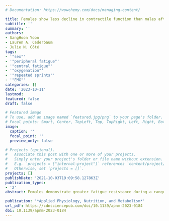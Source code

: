 ```yaml
---
# Documentation: https://wowchemy.com/docs/managing-content/

title: Females show less decline in contractile function than males after repeated all-out cycling
subtitle: ''
summary: ''
authors:
- SangHoon Yoon
- Lauren A. Cederbaum
- Julie N. Côté
tags:
- '"sex"'
- '"peripheral fatigue"'
- '"central fatigue"'
- '"oxygenation"'
- '"repeated sprints"'
- '"EMG"'
categories: []
date: '2023-10-11'
lastmod: 
featured: false
draft: false

# Featured image
# To use, add an image named `featured.jpg/png` to your page's folder.
# Focal points: Smart, Center, TopLeft, Top, TopRight, Left, Right, BottomLeft, Bottom, BottomRight.
image:
  caption: ''
  focal_point: ''
  preview_only: false

# Projects (optional).
#   Associate this post with one or more of your projects.
#   Simply enter your project's folder or file name without extension.
#   E.g. `projects = ["internal-project"]` references `content/project/deep-learning/index.md`.
#   Otherwise, set `projects = []`.
projects: []
publishDate: '2021-10-03T19:09:58.127863Z'
publication_types:
- '2'
abstract: Females demonstrate greater fatigue resistance during a range of exercise modalities; however, this may be confounded by the lower mechanical work completed. Accordingly, this study examined the sex-specific peripheral and central fatigue mechanisms during repeated all-out cycling and whether they are affected by total mechanical work performed. A total of 26 healthy young adults (12 females) performed 10 × 10 s all-out cycling interspersed by 30 s passive recovery. Metabolic responses, peripheral and central fatigue, were quantified via changes in pre- to post-exercise blood lactate, potentiated quadriceps twitch force (and contractile properties) evoked via supramaximal electrical stimulation of the femoral nerve, and voluntary activation of the knee extensors, respectively. During exercise, mechanical work, vastus lateralis muscle activation (via surface electromyography), and deoxygenation (via near-infrared spectroscopy) were recorded. Sex comparison analyses were performed before and after statistically controlling for total mechanical work (via ANCOVA). Mechanical work and muscle activation plateaued at similar sprint repetition (sprint 5) and voluntary activation change (pre vs. post) was similar between the sexes. Females, however, showed lower %work decrement (i.e., fatigability; P = 0.037) and peripheral responses as evident by lower reductions in quadriceps twitch force (P < 0.001) and muscle deoxygenation (P = 0.001). Adjusting for total mechanical work did not change these sex comparison results. We show that females’ greater fatigue resistance during repeated all-out cycling may not be attributed to the greater total mechanical work performed but could be mediated by lower peripheral fatigue in the knee extensor muscles.

publication: '*Applied Physiology, Nutrition, and Metabolism*'
url_pdf: https://cdnsciencepub.com/doi/10.1139/apnm-2023-0184
doi: 10.1139/apnm-2023-0184
---
```

